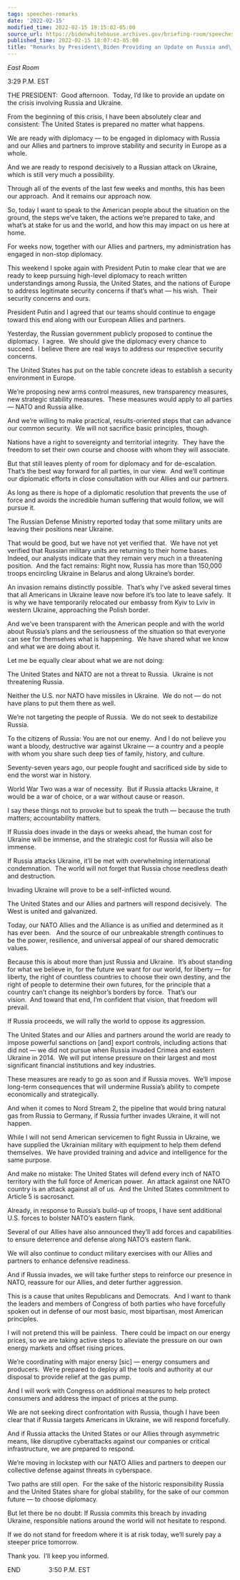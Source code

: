```yaml
---
tags: speeches-remarks
date: '2022-02-15'
modified_time: 2022-02-15 19:15:02-05:00
source_url: https://bidenwhitehouse.archives.gov/briefing-room/speeches-remarks/2022/02/15/remarks-by-president-biden-providing-an-update-on-russia-and-ukraine/
published_time: 2022-02-15 18:07:43-05:00
title: "Remarks by President\_Biden Providing an Update on Russia and\_Ukraine"
---
```

 
*East Room*

3:29 P.M. EST  
  
THE PRESIDENT:  Good afternoon.  Today, I’d like to provide an update on
the crisis involving Russia and Ukraine.  
  
From the beginning of this crisis, I have been absolutely clear and
consistent: The United States is prepared no matter what happens.   
  
We are ready with diplomacy — to be engaged in diplomacy with Russia and
our Allies and partners to improve stability and security in Europe as a
whole.   
  
And we are ready to respond decisively to a Russian attack on Ukraine,
which is still very much a possibility.  
  
Through all of the events of the last few weeks and months, this has
been our approach.  And it remains our approach now.  
  
So, today I want to speak to the American people about the situation on
the ground, the steps we’ve taken, the actions we’re prepared to take,
and what’s at stake for us and the world, and how this may impact on us
here at home.  
  
For weeks now, together with our Allies and partners, my administration
has engaged in non-stop diplomacy.  
  
This weekend I spoke again with President Putin to make clear that we
are ready to keep pursuing high-level diplomacy to reach written
understandings among Russia, the United States, and the nations of
Europe to address legitimate security concerns if that’s what — his
wish.  Their security concerns and ours.  
  
President Putin and I agreed that our teams should continue to engage
toward this end along with our European Allies and partners.  
  
Yesterday, the Russian government publicly proposed to continue the
diplomacy.  I agree.  We should give the diplomacy every chance to
succeed.  I believe there are real ways to address our respective
security concerns.  
  
The United States has put on the table concrete ideas to establish a
security environment in Europe.  
  
We’re proposing new arms control measures, new transparency measures,
new strategic stability measures.  These measures would apply to all
parties — NATO and Russia alike.  
  
And we’re willing to make practical, results-oriented steps that can
advance our common security.  We will not sacrifice basic principles,
though.  
  
Nations have a right to sovereignty and territorial integrity.  They
have the freedom to set their own course and choose with whom they will
associate.  
  
But that still leaves plenty of room for diplomacy and for
de-escalation.  That’s the best way forward for all parties, in our
view.  And we’ll continue our diplomatic efforts in close consultation
with our Allies and our partners.  
  
As long as there is hope of a diplomatic resolution that prevents the
use of force and avoids the incredible human suffering that would
follow, we will pursue it.  
  
The Russian Defense Ministry reported today that some military units are
leaving their positions near Ukraine.  
  
That would be good, but we have not yet verified that.  We have not yet
verified that Russian military units are returning to their home bases. 
Indeed, our analysts indicate that they remain very much in a
threatening position.  And the fact remains: Right now, Russia has more
than 150,000 troops encircling Ukraine in Belarus and along Ukraine’s
border.  
  
An invasion remains distinctly possible.  That’s why I’ve asked several
times that all Americans in Ukraine leave now before it’s too late to
leave safely.  It is why we have temporarily relocated our embassy from
Kyiv to Lviv in western Ukraine, approaching the Polish border.   
  
And we’ve been transparent with the American people and with the world
about Russia’s plans and the seriousness of the situation so that
everyone can see for themselves what is happening.  We have shared what
we know and what we are doing about it.  
  
Let me be equally clear about what we are not doing:  
  
The United States and NATO are not a threat to Russia.  Ukraine is not
threatening Russia.   
  
Neither the U.S. nor NATO have missiles in Ukraine.  We do not — do not
have plans to put them there as well.  
  
We’re not targeting the people of Russia.  We do not seek to destabilize
Russia.  
  
To the citizens of Russia: You are not our enemy.  And I do not believe
you want a bloody, destructive war against Ukraine — a country and a
people with whom you share such deep ties of family, history, and
culture.  
  
Seventy-seven years ago, our people fought and sacrificed side by side
to end the worst war in history.  
  
World War Two was a war of necessity.  But if Russia attacks Ukraine, it
would be a war of choice, or a war without cause or reason.  
  
I say these things not to provoke but to speak the truth — because the
truth matters; accountability matters.  
  
If Russia does invade in the days or weeks ahead, the human cost for
Ukraine will be immense, and the strategic cost for Russia will also be
immense.  
  
If Russia attacks Ukraine, it’ll be met with overwhelming international
condemnation.  The world will not forget that Russia chose needless
death and destruction.  
  
Invading Ukraine will prove to be a self-inflicted wound.  
  
The United States and our Allies and partners will respond decisively. 
The West is united and galvanized.  
  
Today, our NATO Allies and the Alliance is as unified and determined as
it has ever been.   And the source of our unbreakable strength continues
to be the power, resilience, and universal appeal of our shared
democratic values.  
  
Because this is about more than just Russia and Ukraine.  It’s about
standing for what we believe in, for the future we want for our world,
for liberty — for liberty, the right of countless countries to choose
their own destiny, and the right of people to determine their own
futures, for the principle that a country can’t change its neighbor’s
borders by force.  That’s our vision.  And toward that end, I’m
confident that vision, that freedom will prevail.  
  
If Russia proceeds, we will rally the world to oppose its aggression.  
  
The United States and our Allies and partners around the world are ready
to impose powerful sanctions on \[and\] export controls, including
actions that did not — we did not pursue when Russia invaded Crimea and
eastern Ukraine in 2014.  We will put intense pressure on their largest
and most significant financial institutions and key industries.  
  
These measures are ready to go as soon and if Russia moves.  We’ll
impose long-term consequences that will undermine Russia’s ability to
compete economically and strategically.  
  
And when it comes to Nord Stream 2, the pipeline that would bring
natural gas from Russia to Germany, if Russia further invades Ukraine,
it will not happen.  
  
While I will not send American servicemen to fight Russia in Ukraine, we
have supplied the Ukrainian military with equipment to help them defend
themselves.  We have provided training and advice and intelligence for
the same purpose.   
  
And make no mistake: The United States will defend every inch of NATO
territory with the full force of American power.  An attack against one
NATO country is an attack against all of us.  And the United States
commitment to Article 5 is sacrosanct.   
  
Already, in response to Russia’s build-up of troops, I have sent
additional U.S. forces to bolster NATO’s eastern flank.  
  
Several of our Allies have also announced they’ll add forces and
capabilities to ensure deterrence and defense along NATO’s eastern
flank.  
  
We will also continue to conduct military exercises with our Allies and
partners to enhance defensive readiness.   
  
And if Russia invades, we will take further steps to reinforce our
presence in NATO, reassure for our Allies, and deter further
aggression.  
  
This is a cause that unites Republicans and Democrats.  And I want to
thank the leaders and members of Congress of both parties who have
forcefully spoken out in defense of our most basic, most bipartisan,
most American principles.  
  
I will not pretend this will be painless.  There could be impact on our
energy prices, so we are taking active steps to alleviate the pressure
on our own energy markets and offset rising prices.  
  
We’re coordinating with major enersy \[sic\] — energy consumers and
producers.  We’re prepared to deploy all the tools and authority at our
disposal to provide relief at the gas pump.   
  
And I will work with Congress on additional measures to help protect
consumers and address the impact of prices at the pump.  
  
We are not seeking direct confrontation with Russia, though I have been
clear that if Russia targets Americans in Ukraine, we will respond
forcefully.  
  
And if Russia attacks the United States or our Allies through asymmetric
means, like disruptive cyberattacks against our companies or critical
infrastructure, we are prepared to respond.   
  
We’re moving in lockstep with our NATO Allies and partners to deepen our
collective defense against threats in cyberspace.  
  
Two paths are still open.  For the sake of the historic responsibility
Russia and the United States share for global stability, for the sake of
our common future — to choose diplomacy.  
  
But let there be no doubt: If Russia commits this breach by invading
Ukraine, responsible nations around the world will not hesitate to
respond.   
  
If we do not stand for freedom where it is at risk today, we’ll surely
pay a steeper price tomorrow.   
  
Thank you.  I’ll keep you informed.  
  
END                3:50 P.M. EST
